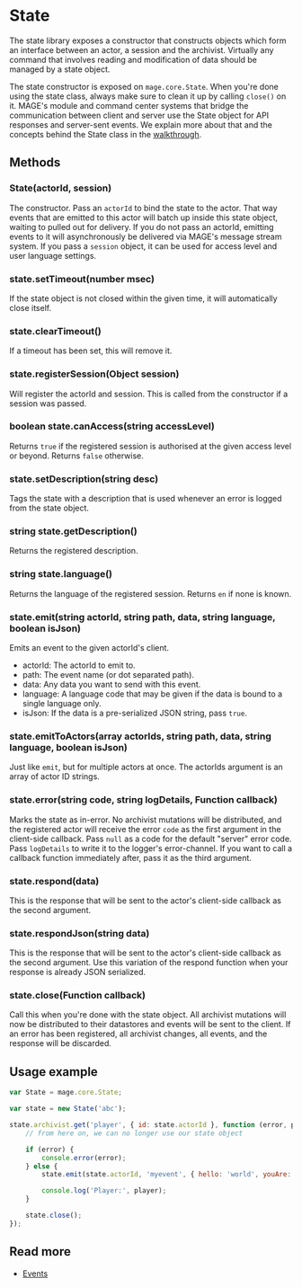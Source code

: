 # State

The state library exposes a constructor that constructs objects which form an interface between an
actor, a session and the archivist. Virtually any command that involves reading and modification of
data should be managed by a state object.

The state constructor is exposed on `mage.core.State`. When you're done using the state class,
always make sure to clean it up by calling `close()` on it. MAGE's module and command center systems
that bridge the communication between client and server use the State object for API responses and
server-sent events. We explain more about that and the concepts behind the State class in the
[walkthrough](../../docs/walkthrough/Readme.md).


## Methods

### State(actorId, session)

The constructor. Pass an `actorId` to bind the state to the actor. That way events that are emitted
to this actor will batch up inside this state object, waiting to pulled out for delivery. If you do
not pass an actorId, emitting events to it will asynchronously be delivered via MAGE's message
stream system. If you pass a `session` object, it can be used for access level and user language
settings.

### state.setTimeout(number msec)

If the state object is not closed within the given time, it will automatically close itself.

### state.clearTimeout()

If a timeout has been set, this will remove it.

### state.registerSession(Object session)

Will register the actorId and session. This is called from the constructor if a session was passed.

### boolean state.canAccess(string accessLevel)

Returns `true` if the registered session is authorised at the given access level or beyond. Returns
`false` otherwise.

### state.setDescription(string desc)

Tags the state with a description that is used whenever an error is logged from the state object.

### string state.getDescription()

Returns the registered description.

### string state.language()

Returns the language of the registered session. Returns `en` if none is known.

### state.emit(string actorId, string path, data, string language, boolean isJson)

Emits an event to the given actorId's client.

* actorId: The actorId to emit to.
* path: The event name (or dot separated path).
* data: Any data you want to send with this event.
* language: A language code that may be given if the data is bound to a single language only.
* isJson: If the data is a pre-serialized JSON string, pass `true`.

### state.emitToActors(array actorIds, string path, data, string language, boolean isJson)

Just like `emit`, but for multiple actors at once. The actorIds argument is an array of actor ID
strings.

### state.error(string code, string logDetails, Function callback)

Marks the state as in-error. No archivist mutations will be distributed, and the registered actor
will receive the error `code` as the first argument in the client-side callback. Pass `null` as a
code for the default "server" error code. Pass `logDetails` to write it to the logger's
error-channel. If you want to call a callback function immediately after, pass it as the third
argument.

### state.respond(data)

This is the response that will be sent to the actor's client-side callback as the second argument.

### state.respondJson(string data)

This is the response that will be sent to the actor's client-side callback as the second argument.
Use this variation of the respond function when your response is already JSON serialized.

### state.close(Function callback)

Call this when you're done with the state object. All archivist mutations will now be distributed to
their datastores and events will be sent to the client. If an error has been registered, all
archivist changes, all events, and the response will be discarded.


## Usage example

```javascript
var State = mage.core.State;

var state = new State('abc');

state.archivist.get('player', { id: state.actorId }, function (error, player) {
	// from here on, we can no longer use our state object

	if (error) {
		console.error(error);
	} else {
		state.emit(state.actorId, 'myevent', { hello: 'world', youAre: player });

		console.log('Player:', player);
	}

	state.close();
});
```

## Read more

* [Events](../../docs/walkthrough/Events.md)
